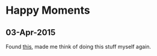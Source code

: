 Happy Moments
==

03-Apr-2015
---

Found [this](https://github.com/una/personal-goals), made me think of doing
this stuff myself again.
